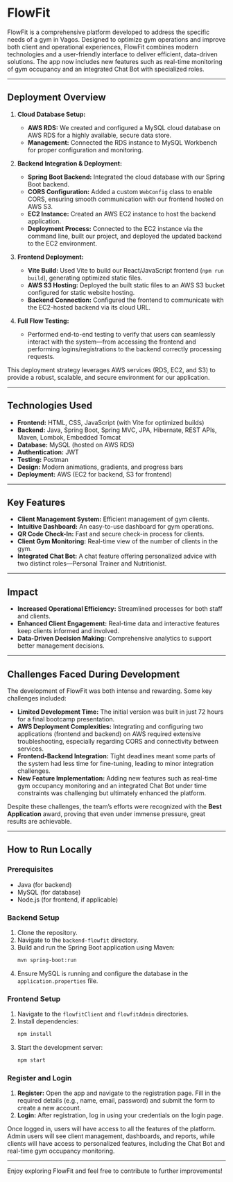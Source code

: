# FlowFit

FlowFit is a comprehensive platform developed to address the specific needs of a gym in Vagos. Designed to optimize gym operations and improve both client and operational experiences, FlowFit combines modern technologies and a user-friendly interface to deliver efficient, data-driven solutions. The app now includes new features such as real-time monitoring of gym occupancy and an integrated Chat Bot with specialized roles.

---

## Deployment Overview

1. **Cloud Database Setup:**  
   - **AWS RDS:** We created and configured a MySQL cloud database on AWS RDS for a highly available, secure data store.  
   - **Management:** Connected the RDS instance to MySQL Workbench for proper configuration and monitoring.

2. **Backend Integration & Deployment:**  
   - **Spring Boot Backend:** Integrated the cloud database with our Spring Boot backend.  
   - **CORS Configuration:** Added a custom `WebConfig` class to enable CORS, ensuring smooth communication with our frontend hosted on AWS S3.  
   - **EC2 Instance:** Created an AWS EC2 instance to host the backend application.  
   - **Deployment Process:** Connected to the EC2 instance via the command line, built our project, and deployed the updated backend to the EC2 environment.

3. **Frontend Deployment:**  
   - **Vite Build:** Used Vite to build our React/JavaScript frontend (`npm run build`), generating optimized static files.  
   - **AWS S3 Hosting:** Deployed the built static files to an AWS S3 bucket configured for static website hosting.  
   - **Backend Connection:** Configured the frontend to communicate with the EC2-hosted backend via its cloud URL.

4. **Full Flow Testing:**  
   - Performed end-to-end testing to verify that users can seamlessly interact with the system—from accessing the frontend and performing logins/registrations to the backend correctly processing requests.

This deployment strategy leverages AWS services (RDS, EC2, and S3) to provide a robust, scalable, and secure environment for our application.

---

## Technologies Used

- **Frontend:** HTML, CSS, JavaScript (with Vite for optimized builds)
- **Backend:** Java, Spring Boot, Spring MVC, JPA, Hibernate, REST APIs, Maven, Lombok, Embedded Tomcat
- **Database:** MySQL (hosted on AWS RDS)
- **Authentication:** JWT
- **Testing:** Postman
- **Design:** Modern animations, gradients, and progress bars
- **Deployment:** AWS (EC2 for backend, S3 for frontend)

---

## Key Features

- **Client Management System:** Efficient management of gym clients.
- **Intuitive Dashboard:** An easy-to-use dashboard for gym operations.
- **QR Code Check-In:** Fast and secure check-in process for clients.
- **Client Gym Monitoring:** Real-time view of the number of clients in the gym.
- **Integrated Chat Bot:** A chat feature offering personalized advice with two distinct roles—Personal Trainer and Nutritionist.

---

## Impact

- **Increased Operational Efficiency:** Streamlined processes for both staff and clients.
- **Enhanced Client Engagement:** Real-time data and interactive features keep clients informed and involved.
- **Data-Driven Decision Making:** Comprehensive analytics to support better management decisions.

---

## Challenges Faced During Development

The development of FlowFit was both intense and rewarding. Some key challenges included:

- **Limited Development Time:** The initial version was built in just 72 hours for a final bootcamp presentation.
- **AWS Deployment Complexities:** Integrating and configuring two applications (frontend and backend) on AWS required extensive troubleshooting, especially regarding CORS and connectivity between services.
- **Frontend-Backend Integration:** Tight deadlines meant some parts of the system had less time for fine-tuning, leading to minor integration challenges.
- **New Feature Implementation:** Adding new features such as real-time gym occupancy monitoring and an integrated Chat Bot under time constraints was challenging but ultimately enhanced the platform.

Despite these challenges, the team’s efforts were recognized with the **Best Application** award, proving that even under immense pressure, great results are achievable.

---

## How to Run Locally

### Prerequisites
- Java (for backend)
- MySQL (for database)
- Node.js (for frontend, if applicable)

### Backend Setup
1. Clone the repository.
2. Navigate to the `backend-flowfit` directory.
3. Build and run the Spring Boot application using Maven:
   ```bash
   mvn spring-boot:run
   ```
4. Ensure MySQL is running and configure the database in the `application.properties` file.

### Frontend Setup
1. Navigate to the `flowfitClient` and `flowfitAdmin` directories.
2. Install dependencies:
   ```bash
   npm install
   ```
3. Start the development server:
   ```bash
   npm start
   ```

### Register and Login
1. **Register:** Open the app and navigate to the registration page. Fill in the required details (e.g., name, email, password) and submit the form to create a new account.
2. **Login:** After registration, log in using your credentials on the login page.

Once logged in, users will have access to all the features of the platform. Admin users will see client management, dashboards, and reports, while clients will have access to personalized features, including the Chat Bot and real-time gym occupancy monitoring.

---

Enjoy exploring FlowFit and feel free to contribute to further improvements!


